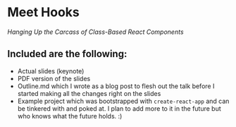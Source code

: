 # Meet Hooks
*Hanging Up the Carcass of Class-Based React Components*

## Included are the following:
- Actual slides (keynote)
- PDF version of the slides
- Outline.md which I wrote as a blog post to flesh out the talk before I started making all the changes right on the slides
- Example project which was bootstrapped with `create-react-app` and can be tinkered with and poked at. I plan to add more to it in the future but who knows what the future holds. :)
